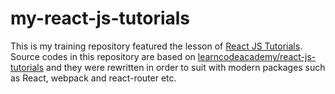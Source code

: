 # my-react-js-tutorials
This is my training repository featured the lesson of [React JS Tutorials](https://www.youtube.com/playlist?list=PLoYCgNOIyGABj2GQSlDRjgvXtqfDxKm5b).
Source codes in this repository are based on [learncodeacademy/react-js-tutorials](https://github.com/learncodeacademy/react-js-tutorials) and they were rewritten in order to suit with modern packages such as React, webpack and  react-router etc.
